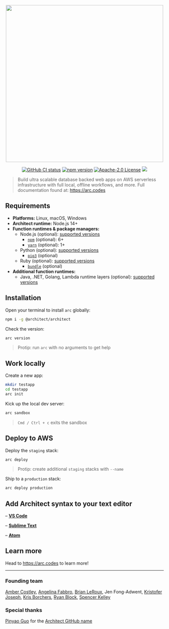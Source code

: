<p align=center><a href=https://www.npmjs.com/package/@architect/architect><img src="https://assets.arc.codes/architect-logo-500b@2x.png" width=500></a></p>

<p align=center><a href="https://github.com/architect/architect/actions?query=workflow%3A%22Node+CI%22"><img src=https://github.com/architect/architect/workflows/Node%20CI/badge.svg alt="GitHub CI status"></a> <a href="https://badge.fury.io/js/%40architect%2Farchitect"><img alt="npm version" src="https://badge.fury.io/js/%40architect%2Farchitect.svg"></a> <a href="https://opensource.org/licenses/Apache-2.0"><img src="https://img.shields.io/badge/License-Apache%202.0-blue.svg" alt="Apache-2.0 License"></a> <a href="https://discord.com/invite/y5A2eTsCRX"><img src="https://img.shields.io/discord/880272256100601927.svg?label=&logo=discord&logoColor=ffffff&color=5865F2&labelColor=grey"></a></p>

> Build ultra scalable database backed web apps on AWS serverless infrastructure with full local, offline workflows, and more. Full documentation found at: https://arc.codes


## Requirements

- **Platforms:** Linux, macOS, Windows
- **Architect runtime:** Node.js 14+
- **Function runtimes & package managers:**
  - Node.js (optional): [supported versions](https://docs.aws.amazon.com/lambda/latest/dg/lambda-runtimes.html)
    - [`npm`](https://www.npmjs.com/) (optional): 6+
    - [`yarn`](https://yarnpkg.com/) (optional): 1+
  - Python (optional): [supported versions](https://docs.aws.amazon.com/lambda/latest/dg/lambda-runtimes.html)
    - [`pip3`](https://pip.pypa.io/en/stable/) (optional)
  - Ruby (optional): [supported versions](https://docs.aws.amazon.com/lambda/latest/dg/lambda-runtimes.html)
    - [`bundle`](https://bundler.io/) (optional)
- **Additional function runtimes:**
  - Java, .NET, Golang, Lambda runtime layers (optional): [supported versions](https://docs.aws.amazon.com/lambda/latest/dg/lambda-runtimes.html)


## Installation

Open your terminal to install `arc` globally:

```bash
npm i -g @architect/architect
```

Check the version:

```bash
arc version
```

> Protip: run `arc` with no arguments to get help


## Work locally

Create a new app:

```bash
mkdir testapp
cd testapp
arc init
```

Kick up the local dev server:

```bash
arc sandbox
```
> `Cmd / Ctrl + c` exits the sandbox


## Deploy to AWS

Deploy the `staging` stack:

```bash
arc deploy
```
> Protip: create additional `staging` stacks with `--name`

Ship to a `production` stack:

```bash
arc deploy production
```


## Add Architect syntax to your text editor

– **[VS Code](https://marketplace.visualstudio.com/items?itemName=architect.architect)**

– **[Sublime Text](https://github.com/architect/sublime-package)**

– **[Atom](https://atom.io/packages/language-architect)**


## Learn more

Head to https://arc.codes to learn more!


---

### Founding team

[Amber Costley](https://github.com/amberdawn), [Angelina Fabbro](https://github.com/afabbro), [Brian LeRoux](https://github.com/brianleroux), Jen Fong-Adwent, [Kristofer Joseph](https://github.com/kristoferjoseph), [Kris Borchers](https://github.com/kborchers), [Ryan Block](https://github.com/ryanblock), [Spencer Kelley](https://github.com/spencermountain)


### Special thanks

[Pinyao Guo](https://github.com/pug132) for the [Architect GitHub name](https://github.com/architect)
